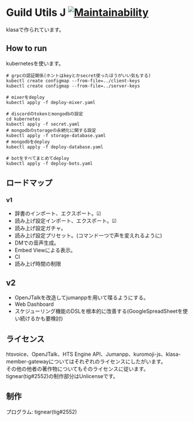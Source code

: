 # Guild Utils J [![Maintainability](https://api.codeclimate.com/v1/badges/7efee648848d0961d200/maintainability)](https://codeclimate.com/github/guild-utils/bot/maintainability)
klasaで作られています。

## How to run
kubernetesを使います。
```
# grpcの認証関係(ホントはkeyとかsecret使ったほうがいい気もする)
kubectl create configmap --from-file=../client-keys
kubectl create configmap --from-file=../server-keys

# mixerをdeploy
kubectl apply -f deploy-mixer.yaml

# discordのtokenとmongodbの設定
cd kubernetes
kubectl apply -f secret.yaml
# mongodbのstorageの永続化に関する設定
kubectl apply -f storage-database.yaml
# mongodbをdeploy
kubectl apply -f deploy-database.yaml

# botをすべてまとめてdeploy
kubectl apply -f deploy-bots.yaml
```
## ロードマップ

### v1
- 辞書のインポート、エクスポート。☑
- 読み上げ設定インポート、エクスポート。☑
- 読み上げ設定ガチャ。
- 読み上げ設定プリセット。(コマンド一つで声を変えれるように)
- DMでの音声生成。
- Embed Viewによる表示。
- CI
- 読み上げ時間の制限
## v2
- OpenJTalkを改造してjumanppを用いて喋るようにする。
- Web Dashboard
- スケジューリング機能のDSLを根本的に改善する(GoogleSpreadSheetを使い続けるかも要検討)

## ライセンス
htsvoice、OpenJTalk、HTS Engine API、Jumanpp、kuromoji-js、klasa-member-gatewayについてはそれぞれのライセンスにしたがいます。  
その他の他者の著作物についてもそのライセンスに従います。  
tignear(tig#2552)の制作部分はUnlicenseです。  

## 制作
プログラム: tignear(tig#2552)  
